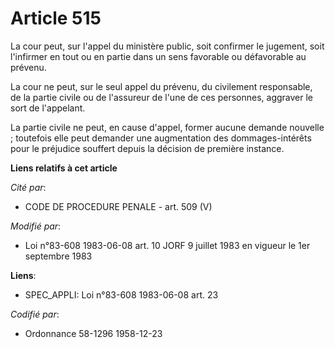 # Article 515

La cour peut, sur l'appel du ministère public, soit confirmer le jugement, soit l'infirmer en tout ou en partie dans un sens
favorable ou défavorable au prévenu.

La cour ne peut, sur le seul appel du prévenu, du civilement responsable, de la partie civile ou de l'assureur de l'une de
ces personnes, aggraver le sort de l'appelant.

La partie civile ne peut, en cause d'appel, former aucune demande nouvelle ; toutefois elle peut demander une augmentation
des dommages-intérêts pour le préjudice souffert depuis la décision de première instance.

**Liens relatifs à cet article**

_Cité par_:

  - CODE DE PROCEDURE PENALE - art. 509 (V)

_Modifié par_:

  - Loi n°83-608 1983-06-08 art. 10 JORF 9 juillet 1983 en vigueur le 1er septembre 1983

**Liens**:

  - SPEC_APPLI: Loi n°83-608 1983-06-08 art. 23

_Codifié par_:

  - Ordonnance 58-1296 1958-12-23
